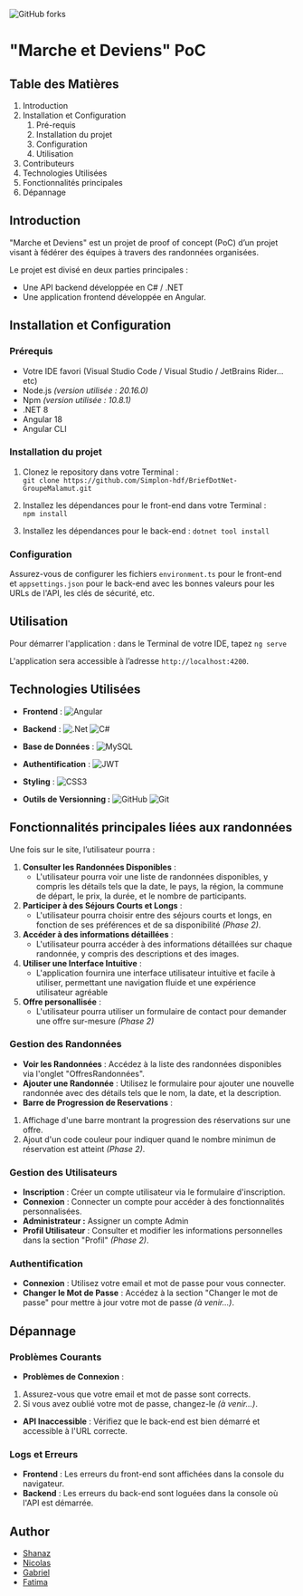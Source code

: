 ![GitHub forks](https://img.shields.io/github/forks/Simplon-hdf/BriefDotNet-GroupeMalamut?style=for-the-badge)


# "Marche et Deviens" PoC

## **Table des Matières**


1. Introduction
2. Installation et Configuration
    1. Pré-requis
    2. Installation du projet
    3. Configuration
    4. Utilisation
3. Contributeurs
4. Technologies Utilisées
5. Fonctionnalités principales
6. Dépannage

## **Introduction**

"Marche et Deviens" est un projet de proof of concept (PoC) d’un projet visant à fédérer des équipes à travers des randonnées organisées.  

  
Le projet est divisé en deux parties principales : 
- Une API backend développée en C# / .NET
- Une application frontend développée en Angular.

## **Installation et Configuration**

### **Prérequis**

- Votre IDE favori (Visual Studio Code / Visual Studio / JetBrains Rider…etc)
- Node.js *(version utilisée : 20.16.0)*
- Npm *(version utilisée : 10.8.1)*
- .NET 8
- Angular 18
- Angular CLI

### **Installation du projet**

1. Clonez le repository dans votre Terminal : `git clone https://github.com/Simplon-hdf/BriefDotNet-GroupeMalamut.git`
2. Installez les dépendances pour le front-end dans votre Terminal : `npm install`
    
    
3. Installez les dépendances pour le back-end : `dotnet tool install`

### **Configuration**

Assurez-vous de configurer les fichiers `environment.ts` pour le front-end et `appsettings.json` pour le back-end avec les bonnes valeurs pour les URLs de l'API, les clés de sécurité, etc.

## **Utilisation**

Pour démarrer l'application : dans le Terminal de votre IDE, tapez `ng serve`

L'application sera accessible à l’adresse `http://localhost:4200`. 

## **Technologies Utilisées**

- **Frontend** : ![Angular](https://img.shields.io/badge/angular-%23DD0031.svg?style=for-the-badge&logo=angular&logoColor=white)
- **Backend** : ![.Net](https://img.shields.io/badge/.NET-5C2D91?style=for-the-badge&logo=.net&logoColor=white) ![C#](https://img.shields.io/badge/c%23-%23239120.svg?style=for-the-badge&logo=csharp&logoColor=white)
- **Base de Données** : ![MySQL](https://img.shields.io/badge/mysql-4479A1.svg?style=for-the-badge&logo=mysql&logoColor=white)
- **Authentification** : ![JWT](https://img.shields.io/badge/JWT-black?style=for-the-badge&logo=JSON%20web%20tokens)
- **Styling** : ![CSS3](https://img.shields.io/badge/css3-%231572B6.svg?style=for-the-badge&logo=css3&logoColor=white)

- **Outils de Versionning :** ![GitHub](https://img.shields.io/badge/github-%23121011.svg?style=for-the-badge&logo=github&logoColor=white)
![Git](https://img.shields.io/badge/git-%23F05033.svg?style=for-the-badge&logo=git&logoColor=white)






## **Fonctionnalités principales liées aux randonnées**

Une fois sur le site, l’utilisateur pourra :

1. **Consulter les Randonnées Disponibles** :
    - L'utilisateur pourra voir une liste de randonnées disponibles, y compris les détails tels que la date, le pays, la région, la commune de départ, le prix, la durée, et le nombre de participants.
2. **Participer à des Séjours Courts et Longs** :
    - L'utilisateur pourra choisir entre des séjours courts et longs, en fonction de ses préférences et de sa disponibilité *(Phase 2)*.
3. **Accéder à des informations détaillées** :
    - L'utilisateur pourra accéder à des informations détaillées sur chaque randonnée, y compris des descriptions et des images.
4. **Utiliser une Interface Intuitive** :
    - L'application fournira une interface utilisateur intuitive et facile à utiliser, permettant une navigation fluide et une expérience utilisateur agréable
5. **Offre personallisée** :
    - L'utilisateur pourra utiliser un formulaire de contact pour demander une offre sur-mesure *(Phase 2)*
### **Gestion des Randonnées**

- **Voir les Randonnées** : Accédez à la liste des randonnées disponibles via l'onglet "OffresRandonnées".
- **Ajouter une Randonnée** : Utilisez le formulaire pour ajouter une nouvelle randonnée avec des détails tels que le nom, la date, et la description.
- **Barre de Progression de Reservations** :
1) Affichage d'une barre montrant la
progression des réservations sur une offre. 
2) Ajout d'un code couleur pour indiquer quand le nombre minimun de réservation est atteint *(Phase 2)*.

### **Gestion des Utilisateurs**

- **Inscription** : Créer un compte utilisateur via le formulaire d'inscription.
- **Connexion** : Connecter un  compte pour accéder à des fonctionnalités personnalisées.
- **Administrateur :** Assigner un compte Admin
- **Profil Utilisateur** : Consulter et modifier les informations personnelles dans la section "Profil" *(Phase 2)*.

### **Authentification**

- **Connexion** : Utilisez votre email et mot de passe pour vous connecter.
- **Changer le Mot de Passe** : Accédez à la section "Changer le mot de passe" pour mettre à jour votre mot de passe *(à venir…)*.

## **Dépannage**

### **Problèmes Courants**

- **Problèmes de Connexion** : 
1) Assurez-vous que votre email et mot de passe sont corrects. 
2) Si vous avez oublié votre mot de passe, changez-le *(à venir…)*.
- **API Inaccessible** : Vérifiez que le back-end est bien démarré et accessible à l'URL correcte.

### **Logs et Erreurs**

- **Frontend** : Les erreurs du front-end sont affichées dans la console du navigateur.
- **Backend** : Les erreurs du back-end sont loguées dans la console où l'API est démarrée.


## Author

- [Shanaz](https://github.com/MikkoPet)
- [Nicolas](https://github.com/Nicolas-Puchois)
- [Gabriel](https://github.com/gabrielluthun)
- [Fatima](https://github.com/fat5B)
